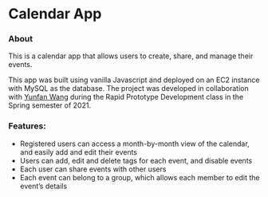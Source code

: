 # Calendar App

### About
This is a calendar app that allows users to create, share, and manage their events. 

This app was built using vanilla Javascript and deployed on an EC2 instance with MySQL as the database. The project was developed in collaboration with [Yunfan Wang](https://github.com/LucunJi) during the Rapid Prototype Development class in the Spring semester of 2021. 

### Features:
* Registered users can access a month-by-month view of the calendar, and easily add and edit their events 
* Users can add, edit and delete tags for each event, and disable events
* Each user can share events with other users
* Each event can belong to a group, which allows each member to edit the event’s details 
